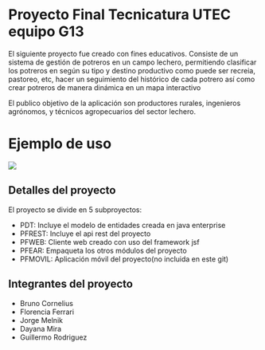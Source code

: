 # Proyecto Final Tecnicatura UTEC equipo G13

El siguiente proyecto fue creado con fines educativos. Consiste de un sistema de gestión de potreros en un campo lechero, permitiendo clasificar los potreros en según su tipo y destino productivo como puede ser recreia, pastoreo, etc, hacer un seguimiento del histórico de cada potrero así como crear potreros de manera dinámica en un mapa interactivo 

El publico objetivo de la aplicación son productores rurales, ingenieros agrónomos, y técnicos agropecuarios del sector lechero. 

# Ejemplo de uso

**![](https://lh4.googleusercontent.com/YHVA1-8kSIAB61UbznmH_CQdIyZtng3u66LRvMinI2yTkq_2VP_-QfLmlYHTViYVka0WYzB3146RaIX379B5O1j5-mDyfkzc6O17g1ymOg5zHVP1InUcVhpG-weTC6pR5tYCAzHCMpc)**

## Detalles del proyecto

El proyecto se divide en 5 subproyectos:

 - PDT: Incluye el modelo de entidades creada en java enterprise 
 - PFREST:  Incluye el api rest del proyecto 
 - PFWEB: Cliente web creado con uso del framework jsf 
 - PFEAR: Empaqueta los otros módulos del proyecto
 - PFMOVIL: Aplicación móvil del proyecto(no incluida en este git)
 

## Integrantes del proyecto

 - Bruno Cornelius
 - Florencia Ferrari
 - Jorge Melnik
 - Dayana Mira
 - Guillermo Rodriguez

